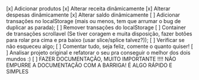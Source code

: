 [x] Adicionar produtos
[x] Alterar receita dinâmicamente
[x] Alterar despesas dinâmicamente
[x] Alterar saldo dinâmicamente
[ ] Adicionar transações no localStorage (mais ou menos, tem que arrumar o bug de duplicar as parada);
[ ] Remover transações do localStorage
[ ] Container de transações scrollavel (Se tiver coragem e muita disposição, fazer botões para rolar pra cima e pra baixo (usar slice/splice talvez?));
[ ] Verificar se não esqueceu algo;
[ ] Comentar tudo, seja feliz, comente o quanto quiser!
[ ] Analisar projeto original e refatorar o seu pra conseguir o melhor dos dois mundos :)
[ ] FAZER DOCUMENTAÇÃO, MUITO IMPORTANTE !!!! NÃO EMPURRE A DOCUMENTAÇÃO COM A BARRIGA! É ALGO RÁPIDO E SIMPLES